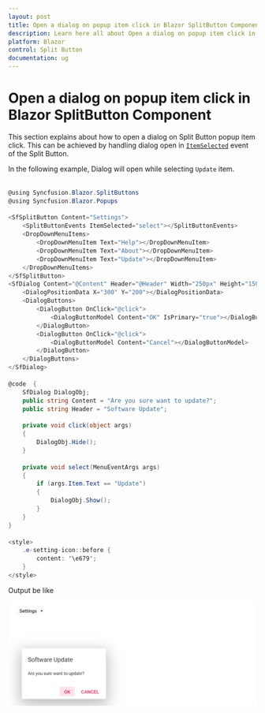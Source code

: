 ```yaml
---
layout: post
title: Open a dialog on popup item click in Blazor SplitButton Component | Syncfusion
description: Learn here all about Open a dialog on popup item click in Syncfusion Blazor SplitButton component and more.
platform: Blazor
control: Split Button
documentation: ug
---
```


# Open a dialog on popup item click in Blazor SplitButton Component

This section explains about how to open a dialog on Split Button popup item click. This can be achieved by
handling dialog open in [`ItemSelected`](https://help.syncfusion.com/cr/blazor/Syncfusion.Blazor.SplitButtons.SplitButtonEvents.html#Syncfusion_Blazor_SplitButtons_SplitButtonEvents_ItemSelected) event of the Split Button.

In the following example, Dialog will open while selecting `Update` item.

```csharp

@using Syncfusion.Blazor.SplitButtons
@using Syncfusion.Blazor.Popups

<SfSplitButton Content="Settings">
    <SplitButtonEvents ItemSelected="select"></SplitButtonEvents>
    <DropDownMenuItems>
        <DropDownMenuItem Text="Help"></DropDownMenuItem>
        <DropDownMenuItem Text="About"></DropDownMenuItem>
        <DropDownMenuItem Text="Update"></DropDownMenuItem>
    </DropDownMenuItems>
</SfSplitButton>
<SfDialog Content="@Content" Header="@Header" Width="250px" Height="150px" Visible="false" @ref="DialogObj">
    <DialogPositionData X="300" Y="200"></DialogPositionData>
    <DialogButtons>
        <DialogButton OnClick="@click">
            <DialogButtonModel Content="OK" IsPrimary="true"></DialogButtonModel>
        </DialogButton>
        <DialogButton OnClick="@click">
            <DialogButtonModel Content="Cancel"></DialogButtonModel>
        </DialogButton>
    </DialogButtons>
</SfDialog>

@code  {
    SfDialog DialogObj;
    public string Content = "Are you sure want to update?";
    public string Header = "Software Update";

    private void click(object args)
    {
        DialogObj.Hide();
    }

    private void select(MenuEventArgs args)
    {
        if (args.Item.Text == "Update")
        {
            DialogObj.Show();
        }
    }
}

<style>
    .e-setting-icon::before {
        content: '\e679';
    }
</style>

```

Output be like

![Split Button Sample](./../images/sb-dialog.png)